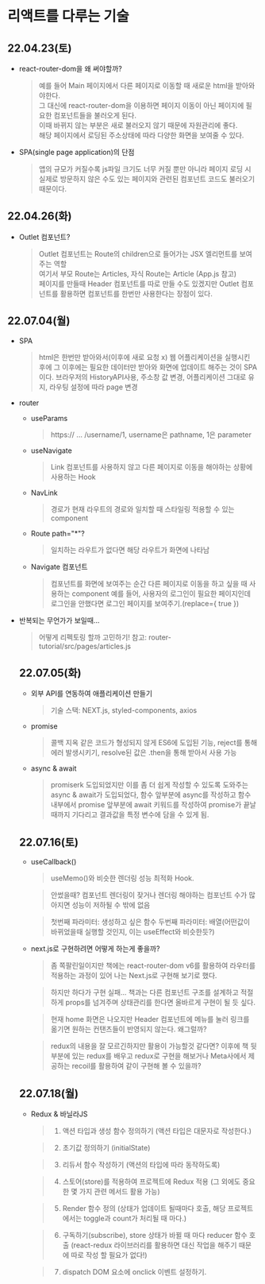 # 리액트를 다루는 기술

## 22.04.23(토)

- react-router-dom을 왜 써야할까?

  > 예를 들어 Main 페이지에서 다른 페이지로 이동할 때 새로운 html을 받아와야한다. <br>
  > 그 대신에 react-router-dom을 이용하면 페이지 이동이 아닌 페이지에 필요한 컴포넌트들을 불러오게 된다. <br>
  > 이때 바뀌지 않는 부분은 새로 불러오지 않기 때문에 자원관리에 좋다. <br>
  > 해당 페이지에서 로딩된 주소상태에 따라 다양한 화면을 보여줄 수 있다. <br>

- SPA(single page application)의 단점

  > 앱의 규모가 커질수록 js파일 크기도 너무 커질 뿐만 아니라 페이지 로딩 시 실제로 방문하지 않은 수도 있는 페이지와 관련된 컴포넌트 코드도 불러오기 때문이다.

## 22.04.26(화)

- Outlet 컴포넌트?

  > Outlet 컴포넌트는 Route의 children으로 들어가는 JSX 엘리먼트를 보여주는 역할 <br>
  > 여기서 부모 Route는 Articles, 자식 Route는 Article (App.js 참고) <br>
  > 페이지를 만들때 Header 컴포넌트를 따로 만들 수도 있겠지만 Outlet 컴포넌트를 활용하면 컴포넌트를 한번만 사용한다는 장점이 있다.<br>

## 22.07.04(월)

- SPA

  > html은 한번만 받아와서(이후에 새로 요청 x) 웹 어플리케이션을 실행시킨 후에 그 이후에는 필요한 데이터만 받아와 화면에 업데이트 해주는 것이 SPA이다.
  > 브라우저의 HistoryAPI사용, 주소창 값 변경, 어플리케이션 그대로 유지, 라우팅 설정에 따라 page 변경

- router

  - useParams

    > https:// ... /username/1, username은 pathname, 1은 parameter

  - useNavigate

    > Link 컴포넌트를 사용하지 않고 다른 페이지로 이동을 해야하는 상황에 사용하는 Hook

  - NavLink

    > 경로가 현재 라우트의 경로와 일치할 때 스타일링 적용할 수 있는 component

  - Route path="\*"?

    > 일치하는 라우트가 없다면 해당 라우트가 화면에 나타남

  - Navigate 컴포넌트

    > 컴포넌트를 화면에 보여주는 순간 다른 페이지로 이동을 하고 싶을 때 사용하는 component
    > 예를 들어, 사용자의 로그인이 필요한 페이지인데 로그인을 안했다면 로그인 페이지를 보여주기.(replace={ true })

- 반복되는 무언가가 보일때...

  > 어떻게 리펙토링 할까 고민하기! 참고: router-tutorial/src/pages/articles.js

  ## 22.07.05(화)

  - 외부 API를 연동하여 애플리케이션 만들기

    > 기술 스택: NEXT.js, styled-components, axios

  - promise

    > 콜백 지옥 같은 코드가 형성되지 않게 ES6에 도입된 기능, reject를 통해 에러 발생시키기, resolve된 값은 .then을 통해 받아서 사용 가능

  - async & await

    > promiserk 도입되었지만 이를 좀 더 쉽게 작성할 수 있도록 도와주는 async & await가 도입되었다, 함수 앞부분에 async를 작성하고 함수 내부에서 promise 앞부분에 await 키워드를 작성하여 promise가 끝날때까지 기다리고 결과값을 특정 변수에 담을 수 있게 됨.

  ## 22.07.16(토)

  - useCallback()

    > useMemo()와 비슷한 렌더링 성능 최적화 Hook.

    > 안썼을때? 컴포넌트 렌더링이 잦거나 렌더링 해야하는 컴포넌트 수가 많아지면 성능이 저하될 수 밖에 없음

    > 첫번째 파라미터: 생성하고 싶은 함수
    > 두번째 파라미터: 배열(어떤값이 바뀌었을때 실행할 것인지, 이는 useEffect와 비슷한듯?)

  - next.js로 구현하려면 어떻게 하는게 좋을까?

    > 좀 쪽팔린일이지만 책에는 react-router-dom v6를 활용하여 라우터를 적용하는 과정이 있어 나는 Next.js로 구현해 보기로 했다.
    
    > 하지만 하다가 구현 실패... 책과는 다른 컴포넌트 구조를 설계하고 적절하게 props를 넘겨주며 상태관리를 한다면 올바르게 구현이 될 듯 싶다.

    > 현재 home 화면은 나오지만 Header 컴포넌트에 메뉴를 눌러 링크를 옮기면 원하는 컨탠츠들이 반영되지 않는다. 왜그럴까?

    > redux의 내용을 잘 모르긴하지만 활용이 가능할것 같다면? 이후에 책 뒷부분에 있는 redux를 배우고 redux로 구현을 해보거나 Meta사에서 제공하는 recoil를 활용하여 같이 구현해 볼 수 있을까?

  ## 22.07.18(월)

  - Redux & 바닐라JS

    > 01. 액션 타입과 생성 함수 정의하기 (액션 타입은 대문자로 작성한다.)

    > 02. 초기값 정의하기 (initialState)

    > 03. 리듀서 함수 작성하기 (액션의 타입에 따라 동작하도록)

    > 04. 스토어(store)를 적용하여 프로젝트에 Redux 적용 (그 외에도 중요한 몇 가지 관련 메서드 활용 가능)

    > 05. Render 함수 정의 (상태가 업데이트 될때마다 호출, 해당 프로젝트에서는 toggle과 count가 처리될 때 마다.)

    > 06. 구독하기(subscribe), store 상태가 바뀔 때 마다 reducer 함수 호출 (react-redux 라이브러리를 활용하면 대신 작업을 해주기 때문에 따로 작성 할 필요가 없다!)

    > 07. dispatch DOM 요소에 onclick 이벤트 설정하기.

